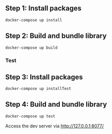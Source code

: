 ## Step 1: Install packages
```sh
docker-compose up install
```
## Step 2: Build and bundle library
```sh
docker-compose up build
```

### Test
## Step 3: Install packages
```sh
docker-compose up installTest
```

## Step 4: Build and bundle library
```sh
docker-compose up test
```

Access the dev server via http://127.0.0.1:8077/
